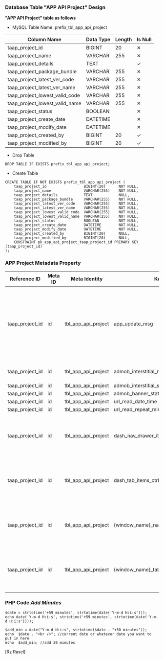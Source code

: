 ### Database Table "APP API Project" Design
**"APP API Project" table as follows**

* MySQL Table Name: prefix_tbl_app_api_project

| Column Name | Data Type | Length | Is Null |
| ------ | ------ | ------ | ------ |
| taap_project_id | BIGINT | 20 | ✕ |
| taap_project_name | VARCHAR | 255 | ✕ |
| taap_project_details | TEXT |  | ✓ |
| taap_project_package_bundle | VARCHAR | 255 | ✕ |
| taap_project_latest_ver_code | VARCHAR | 255 | ✕ |
| taap_project_latest_ver_name | VARCHAR | 255 | ✕ |
| taap_project_lowest_valid_code | VARCHAR | 255 | ✕ |
| taap_project_lowest_valid_name | VARCHAR | 255 | ✕ |
| taap_project_status | BOOLEAN |  | ✕ |
| taap_project_create_date | DATETIME |  | ✕ |
| taap_project_modify_date | DATETIME |  | ✕ |
| taap_project_created_by | BIGINT | 20 | ✓ |
| taap_project_modified_by | BIGINT | 20 | ✓ |

* Drop Table

```drop_table_app_api_project
DROP TABLE IF EXISTS prefix_tbl_app_api_project;
```

* Create Table

```create_table_app_project
CREATE TABLE IF NOT EXISTS prefix_tbl_app_api_project (
    taap_project_id                 BIGINT(20)      NOT NULL,
    taap_project_name               VARCHAR(255)    NOT NULL,
    taap_project_details            TEXT            NULL,
    taap_project_package_bundle     VARCHAR(255)    NOT NULL,
    taap_project_latest_ver_code    VARCHAR(255)    NOT NULL,
    taap_project_latest_ver_name    VARCHAR(255)    NOT NULL,
    taap_project_lowest_valid_code  VARCHAR(255)    NOT NULL,
    taap_project_lowest_valid_name  VARCHAR(255)    NOT NULL,
    taap_project_status             BOOLEAN         NOT NULL,
    taap_project_create_date        DATETIME        NOT NULL,
    taap_project_modify_date        DATETIME        NOT NULL,
    taap_project_created_by         BIGINT(20)      NULL,
    taap_project_modified_by        BIGINT(20)      NULL,
    CONSTRAINT pk_app_api_project_taap_project_id PRIMARY KEY (taap_project_id)
);
```

### APP Project Metadata Property

| Reference ID | Meta ID | Meta Identity | Key | Value |
| ------ | ------ | ------ | ------ | ------ |
| taap_project_id | id | tbl_app_api_project | app_update_msg | Your application must need to update for use.\n\nWe are always try to sarve you. Please stay with us |
| taap_project_id | id | tbl_app_api_project | admob_interstitial_repeat_millis | 1000 * 60 * rand(4, 7) |
| taap_project_id | id | tbl_app_api_project | admob_interstitial_status | BOOLEAN |
| taap_project_id | id | tbl_app_api_project | admob_banner_status | BOOLEAN |
| taap_project_id | id | tbl_app_api_project | url_read_date_time | DATETIEM |
| taap_project_id | id | tbl_app_api_project | url_read_repeat_minutes | MINUTES |
| taap_project_id | id | tbl_app_api_project | dash_nav_drawer_items_ctrl | JSON __(Key Value Pair, Key Make By Item Name & Value Is BOOLEAN)__ |
| taap_project_id | id | tbl_app_api_project | dash_tab_items_ctrl | JSON __(Key Value Pair, Key Make By Item Name & Value Is BOOLEAN)__ |
| taap_project_id | id | tbl_app_api_project | {window_name}_nav_drawer_items_ctrl | JSON __(Key Value Pair, Key Make By Item Name & Value Is BOOLEAN)__ |
| taap_project_id | id | tbl_app_api_project | {window_name}_tab_items_ctrl | JSON __(Key Value Pair, Key Make By Item Name & Value Is BOOLEAN)__ |

### PHP Code ***Add Minutes***
```code_php_add_minutes
$date = strtotime('+59 minutes', strtotime(date('Y-m-d H:i:s')));
echo date('Y-m-d H:i:s', strtotime('+59 minutes', strtotime(date('Y-m-d H:i:s'))));

$add_min = date("Y-m-d H:i:s", strtotime($date . "+30 minutes"));
echo  $date . "<br />"; //current date or whatever date you want to put in here
echo  $add_min; //add 30 minutes
```

[Rz Rasel]
